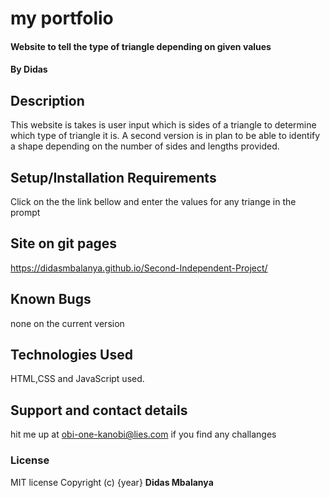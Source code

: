 # my portfolio
#### Website to tell the type of triangle depending on given values
#### By **Didas**
## Description
This website is takes is user input which is sides of a triangle to determine which type of triangle it is.
A second version is in plan to be able to identify a shape depending on the number of sides and lengths provided.

## Setup/Installation Requirements
Click on the the link bellow and enter the values for any triange in the prompt
## Site on git pages
https://didasmbalanya.github.io/Second-Independent-Project/
## Known Bugs
none on the current version
## Technologies Used
HTML,CSS and JavaScript used.
## Support and contact details
hit me up at obi-one-kanobi@lies.com if you find any challanges
### License
MIT license
Copyright (c) {year} **Didas Mbalanya**